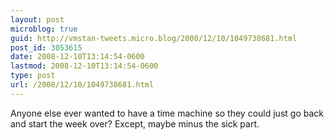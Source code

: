 ```yaml
---
layout: post
microblog: true
guid: http://vmstan-tweets.micro.blog/2008/12/10/1049738681.html
post_id: 3053615
date: 2008-12-10T13:14:54-0600
lastmod: 2008-12-10T13:14:54-0600
type: post
url: /2008/12/10/1049738681.html
---
```

Anyone else ever wanted to have a time machine so they could just go back and start the week over? Except, maybe minus the sick part.
